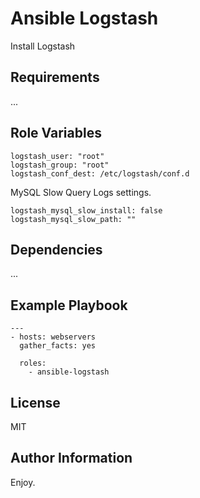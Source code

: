 Ansible Logstash
================

Install Logstash

Requirements
------------

...

Role Variables
--------------

    logstash_user: "root"
    logstash_group: "root"
    logstash_conf_dest: /etc/logstash/conf.d
    
MySQL Slow Query Logs settings.
    
    logstash_mysql_slow_install: false
    logstash_mysql_slow_path: ""

Dependencies
------------

...

Example Playbook
----------------

    ---
    - hosts: webservers
      gather_facts: yes
    
      roles:
        - ansible-logstash

License
-------

MIT

Author Information
------------------

Enjoy.
